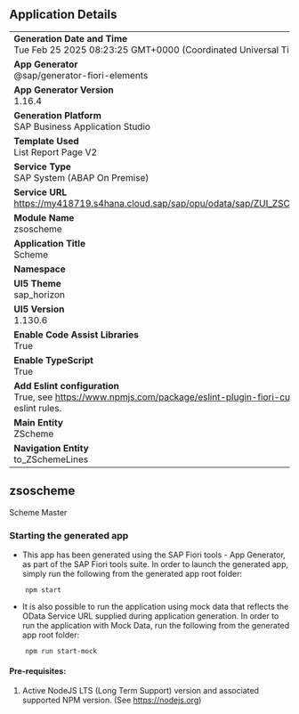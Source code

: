## Application Details
|               |
| ------------- |
|**Generation Date and Time**<br>Tue Feb 25 2025 08:23:25 GMT+0000 (Coordinated Universal Time)|
|**App Generator**<br>@sap/generator-fiori-elements|
|**App Generator Version**<br>1.16.4|
|**Generation Platform**<br>SAP Business Application Studio|
|**Template Used**<br>List Report Page V2|
|**Service Type**<br>SAP System (ABAP On Premise)|
|**Service URL**<br>https://my418719.s4hana.cloud.sap/sap/opu/odata/sap/ZUI_ZSCHEME01_O2|
|**Module Name**<br>zsoscheme|
|**Application Title**<br>Scheme|
|**Namespace**<br>|
|**UI5 Theme**<br>sap_horizon|
|**UI5 Version**<br>1.130.6|
|**Enable Code Assist Libraries**<br>True|
|**Enable TypeScript**<br>True|
|**Add Eslint configuration**<br>True, see https://www.npmjs.com/package/eslint-plugin-fiori-custom for the eslint rules.|
|**Main Entity**<br>ZScheme|
|**Navigation Entity**<br>to_ZSchemeLines|

## zsoscheme

Scheme Master

### Starting the generated app

-   This app has been generated using the SAP Fiori tools - App Generator, as part of the SAP Fiori tools suite.  In order to launch the generated app, simply run the following from the generated app root folder:

```
    npm start
```

- It is also possible to run the application using mock data that reflects the OData Service URL supplied during application generation.  In order to run the application with Mock Data, run the following from the generated app root folder:

```
    npm run start-mock
```

#### Pre-requisites:

1. Active NodeJS LTS (Long Term Support) version and associated supported NPM version.  (See https://nodejs.org)


